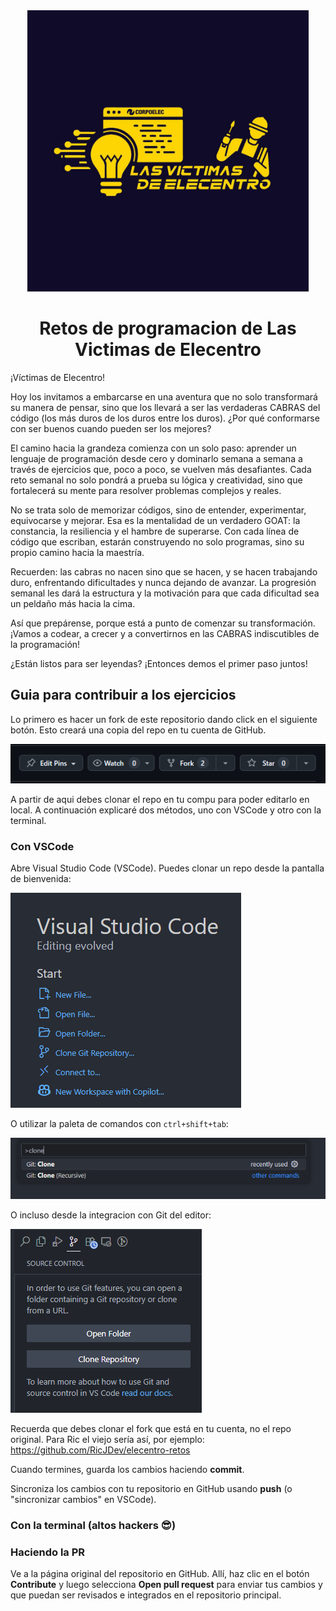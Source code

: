 <div align="center">
  <img src="./images/logo.jpg" width = 450>
  <h1>Retos de programacion de Las Victimas de Elecentro</h1>
</div>

¡Víctimas de Elecentro!

Hoy los invitamos a embarcarse en una aventura que no solo transformará su manera de pensar, sino que los llevará a ser las verdaderas CABRAS del código (los más duros de los duros entre los duros). ¿Por qué conformarse con ser buenos cuando pueden ser los mejores?

El camino hacia la grandeza comienza con un solo paso: aprender un lenguaje de programación desde cero y dominarlo semana a semana a través de ejercicios que, poco a poco, se vuelven más desafiantes. Cada reto semanal no solo pondrá a prueba su lógica y creatividad, sino que fortalecerá su mente para resolver problemas complejos y reales.

No se trata solo de memorizar códigos, sino de entender, experimentar, equivocarse y mejorar. Esa es la mentalidad de un verdadero GOAT: la constancia, la resiliencia y el hambre de superarse. Con cada línea de código que escriban, estarán construyendo no solo programas, sino su propio camino hacia la maestría.

Recuerden: las cabras no nacen sino que se hacen, y se hacen trabajando duro, enfrentando dificultades y nunca dejando de avanzar. La progresión semanal les dará la estructura y la motivación para que cada dificultad sea un peldaño más hacia la cima.

Así que prepárense, porque está a punto de comenzar su transformación. ¡Vamos a codear, a crecer y a convertirnos en las CABRAS indiscutibles de la programación!

¿Están listos para ser leyendas? ¡Entonces demos el primer paso juntos!

## Guia para contribuir a los ejercicios

Lo primero es hacer un fork de este repositorio dando click en el siguiente botón. Esto creará una copia del repo en tu cuenta de GitHub.

![botón de fork](./images/fork-button.png)

A partir de aqui debes clonar el repo en tu compu para poder editarlo en local. A continuación explicaré dos métodos, uno con VSCode y otro con la terminal.

### Con VSCode

Abre Visual Studio Code (VSCode). Puedes clonar un repo desde la pantalla de bienvenida:

![clonar en pantalla de bienvenida](./images/vscode-1.png)

O utilizar la paleta de comandos con `ctrl+shift+tab`:

![clonar con paleta de comandos](./images/vscode-2.png)

O incluso desde la integracion con Git del editor:

![clonar con integracion](./images/vscode-3.png)

Recuerda que debes clonar el fork que está en tu cuenta, no el repo original. Para Ric el viejo sería así, por ejemplo: https://github.com/RicJDev/elecentro-retos

Cuando termines, guarda los cambios haciendo **commit**.

Sincroniza los cambios con tu repositorio en GitHub usando **push** (o "sincronizar cambios" en VSCode).

### Con la terminal (altos hackers 😎)

### Haciendo la PR

Ve a la página original del repositorio en GitHub. Allí, haz clic en el botón **Contribute** y luego selecciona **Open pull request** para enviar tus cambios y que puedan ser revisados e integrados en el repositorio principal.

